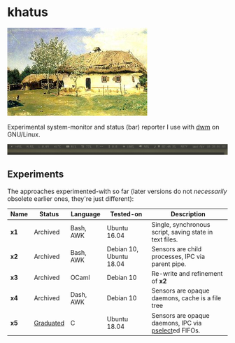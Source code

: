 khatus
======
![mascot](mascot.jpg)

Experimental system-monitor and status (bar) reporter I use with
[dwm](https://dwm.suckless.org/) on GNU/Linux.

![screenshot](screenshot.png)

Experiments
-----------
The approaches experimented-with so far (later versions do not _necessarily_
obsolete earlier ones, they're just different):

| Name   | Status   | Language  | Tested-on               | Description |
|--------|----------|-----------|-------------------------|-------------|
| __x1__ | Archived | Bash, AWK |            Ubuntu 16.04 | Single, synchronous script, saving state in text files. |
| __x2__ | Archived | Bash, AWK | Debian 10, Ubuntu 18.04 | Sensors are child processes, IPC via parent pipe. |
| __x3__ | Archived | OCaml     | Debian 10               | Re-write and refinement of __x2__ |
| __x4__ | Archived | Dash, AWK | Debian 10               | Sensors are opaque daemons, cache is a file tree |
| __x5__ | [Graduated](https://github.com/xandkar/pista) | C         |            Ubuntu 18.04 | Sensors are opaque daemons, IPC via [pselect](https://en.wikipedia.org/wiki/Select_(Unix))ed FIFOs. |
